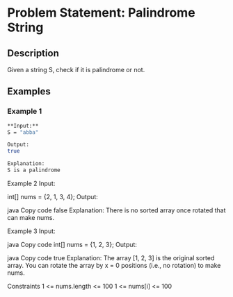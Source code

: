 # Problem Statement: Palindrome String

## Description

Given a string S, check if it is palindrome or not.

## Examples

### Example 1

```bash
**Input:**
S = "abba"

Output:
true

Explanation:
S is a palindrome
```

Example 2
Input:

int[] nums = {2, 1, 3, 4};
Output:

java
Copy code
false
Explanation:
There is no sorted array once rotated that can make nums.

Example 3
Input:

java
Copy code
int[] nums = {1, 2, 3};
Output:

java
Copy code
true
Explanation:
The array [1, 2, 3] is the original sorted array. You can rotate the array by x = 0 positions (i.e., no rotation) to make nums.

Constraints
1 <= nums.length <= 100
1 <= nums[i] <= 100

```

```
